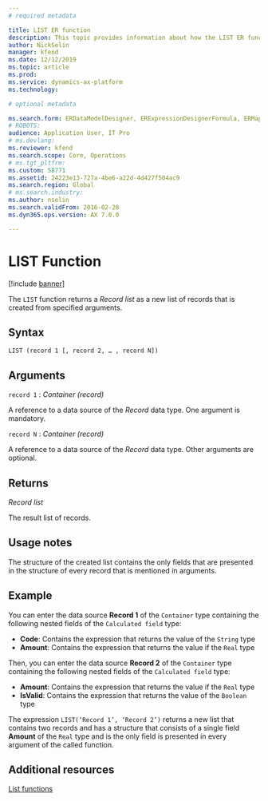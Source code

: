```yaml
---
# required metadata

title: LIST ER function
description: This topic provides information about how the LIST ER function is used.
author: NickSelin
manager: kfend
ms.date: 12/12/2019
ms.topic: article
ms.prod: 
ms.service: dynamics-ax-platform
ms.technology: 

# optional metadata

ms.search.form: ERDataModelDesigner, ERExpressionDesignerFormula, ERMappedFormatDesigner, ERModelMappingDesigner
# ROBOTS: 
audience: Application User, IT Pro
# ms.devlang: 
ms.reviewer: kfend
ms.search.scope: Core, Operations
# ms.tgt_pltfrm: 
ms.custom: 58771
ms.assetid: 24223e13-727a-4be6-a22d-4d427f504ac9
ms.search.region: Global
# ms.search.industry: 
ms.author: nselin
ms.search.validFrom: 2016-02-28
ms.dyn365.ops.version: AX 7.0.0

---
```


# <a name="LIST">LIST Function</a>

[!include [banner](../includes/banner.md)]

The `LIST` function returns a *Record list* as a new list of records that is created from specified arguments.

## Syntax

```
LIST (record 1 [, record 2, … , record N])
```

## Arguments

`record 1` : *Container (record)*

A reference to a data source of the *Record* data type. One argument is mandatory.

`record N` : *Container (record)*

A reference to a data source of the *Record* data type. Other arguments are optional.

## Returns

*Record list*

The result list of records.

## Usage notes

The structure of the created list contains the only fields that are presented in the structure of every record that is mentioned in arguments.

## Example

You can enter the data source **Record 1** of the `Container` type containing the following nested fields of the `Calculated field` type:

-	**Code**: Contains the expression that returns the value of the `String` type
-	**Amount**: Contains the expression that returns the value if the `Real` type

Then, you can enter the data source **Record 2** of the `Container` type containing the following nested fields of the `Calculated field` type:

-	**Amount**: Contains the expression that returns the value if the `Real` type
-	**IsValid**: Contains the expression that returns the value of the `Boolean` type

The expression `LIST(‘Record 1’, ‘Record 2’)` returns a new list that contains two records and has a structure that consists of a single field **Amount** of the `Real` type and is the only field is presented in every argument of the called function.

## Additional resources

[List functions](er-functions-category-list.md)
